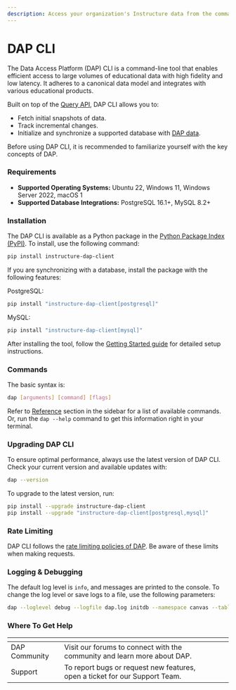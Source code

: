```yaml
---
description: Access your organization's Instructure data from the command line.
---
```


# DAP CLI

The Data Access Platform (DAP) CLI is a command-line tool that enables efficient access to large volumes of educational data with high fidelity and low latency. It adheres to a canonical data model and integrates with various educational products.

Built on top of the [Query API](https://www.notion.so/DAP-CLI-121159a404cd8009a33de73f6ae93ee7?pvs=21), DAP CLI allows you to:

* Fetch initial snapshots of data.
* Track incremental changes.
* Initialize and synchronize a supported database with [DAP data](https://data-access-platform-api.s3.amazonaws.com/tables/index.html).

Before using DAP CLI, it is recommended to familiarize yourself with the key concepts of DAP.

### Requirements

* **Supported Operating Systems:** Ubuntu 22, Windows 11, Windows Server 2022, macOS 1
* **Supported Database Integrations:** PostgreSQL 16.1+, MySQL 8.2+

### Installation

The DAP CLI is available as a Python package in the [Python Package Index (PyPI)](https://pypi.org/project/instructure-dap-client/). To install, use the following command:

```bash
pip install instructure-dap-client
```

If you are synchronizing with a database, install the package with the following features:

PostgreSQL:

```bash
pip install "instructure-dap-client[postgresql]"
```

MySQL:

```bash
pip install "instructure-dap-client[mysql]"
```

After installing the tool, follow the [Getting Started guide](https://app.gitbook.com/o/bxMToeZxeTDBdDYnurjg/s/md43XhVX1tvwrv25xyTO/) for detailed setup instructions.

### Commands

The basic syntax is:

```bash
dap [arguments] [command] [flags]
```

Refer to [Reference](https://app.gitbook.com/o/bxMToeZxeTDBdDYnurjg/s/md43XhVX1tvwrv25xyTO/) section in the sidebar for a list of available commands. Or, run the `dap --help` command to get this information right in your terminal.

### Upgrading DAP CLI

To ensure optimal performance, always use the latest version of DAP CLI. Check your current version and available updates with:

```bash
dap --version
```

To upgrade to the latest version, run:

```bash
pip install --upgrade instructure-dap-client
pip install --upgrade "instructure-dap-client[postgresql,mysql]"
```

### Rate Limiting

DAP CLI follows the [rate limiting policies of DAP](https://www.notion.so/DAP-CLI-121159a404cd8009a33de73f6ae93ee7?pvs=21). Be aware of these limits when making requests.

### Logging & Debugging

The default log level is `info`, and messages are printed to the console. To change the log level or save logs to a file, use the following parameters:

```bash
dap --loglevel debug --logfile dap.log initdb --namespace canvas --table accounts
```

### Where To Get Help

<table data-card-size="large" data-view="cards"><thead><tr><th></th><th></th><th></th><th data-type="content-ref"></th></tr></thead><tbody><tr><td>DAP Community</td><td>Visit our forums to connect with the community and learn more about DAP.</td><td></td><td></td></tr><tr><td>Support</td><td>To report bugs or request new features, open a ticket for our Support Team.</td><td></td><td></td></tr></tbody></table>


